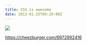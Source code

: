 ```yaml
---
title: CSS is awesome
date: 2013-01-25T09:29:00Z
---
```


![](https://i.chzbgr.com/full/6972892416/h2334A53E/isnt-it-though)

https://cheezburger.com/6972892416